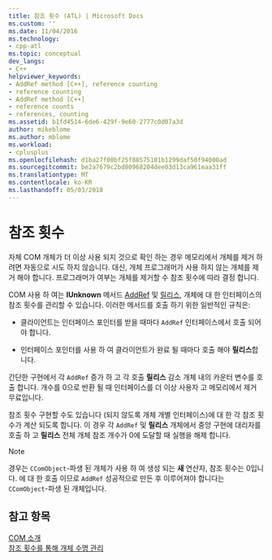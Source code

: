 ```yaml
---
title: 참조 횟수 (ATL) | Microsoft Docs
ms.custom: ''
ms.date: 11/04/2016
ms.technology:
- cpp-atl
ms.topic: conceptual
dev_langs:
- C++
helpviewer_keywords:
- AddRef method [C++], reference counting
- reference counting
- AddRef method [C++]
- reference counts
- references, counting
ms.assetid: b1fd4514-6de6-429f-9e60-2777c0d07a3d
author: mikeblome
ms.author: mblome
ms.workload:
- cplusplus
ms.openlocfilehash: d1ba27f00bf25f88575101b1299daf50f94000ad
ms.sourcegitcommit: be2a7679c2bd80968204dee03d13ca961eaa31ff
ms.translationtype: MT
ms.contentlocale: ko-KR
ms.lasthandoff: 05/03/2018
---
```

# <a name="reference-counting"></a>참조 횟수
자체 COM 개체가 더 이상 사용 되지 것으로 확인 하는 경우 메모리에서 개체를 제거 하려면 자동으로 시도 하지 않습니다. 대신, 개체 프로그래머가 사용 하지 않는 개체를 제거 해야 합니다. 프로그래머가 여부는 개체를 제거할 수 참조 횟수에 따라 결정 합니다.  
  
 COM 사용 하 여는 **IUnknown** 메서드 [AddRef](http://msdn.microsoft.com/library/windows/desktop/ms691379) 및 [릴리스](http://msdn.microsoft.com/library/windows/desktop/ms682317), 개체에 대 한 인터페이스의 참조 횟수를 관리할 수 있습니다. 이러한 메서드를 호출 하기 위한 일반적인 규칙은:  
  
-   클라이언트는 인터페이스 포인터를 받을 때마다 `AddRef` 인터페이스에서 호출 되어야 합니다.  
  
-   인터페이스 포인터를 사용 하 여 클라이언트가 완료 될 때마다 호출 해야 **릴리스**합니다.  
  
 간단한 구현에서 각 `AddRef` 증가 하 고 각 호출 **릴리스** 감소 개체 내의 카운터 변수를 호출 합니다. 개수를 0으로 반환 될 때 인터페이스를 더 이상 사용자 고 메모리에서 제거 무료입니다.  
  
 참조 횟수 구현할 수도 있습니다 (되지 않도록 개체 개별 인터페이스)에 대 한 각 참조 횟수가 계산 되도록 합니다. 이 경우 각 `AddRef` 및 **릴리스** 개체에서 중앙 구현에 대리자를 호출 하 고 **릴리스** 전체 개체 참조 개수가 0에 도달할 때 실행을 해제 합니다.  
  
> [!NOTE]
>  경우는 `CComObject`-파생 된 개체가 사용 하 여 생성 되는 **새** 연산자, 참조 횟수는 0입니다. 에 대 한 호출 이므로 `AddRef` 성공적으로 만든 후 이루어져야 합니다는 `CComObject`-파생 된 개체입니다.  
  
## <a name="see-also"></a>참고 항목  
 [COM 소개](../atl/introduction-to-com.md)   
 [참조 횟수를 통해 개체 수명 관리](http://msdn.microsoft.com/library/windows/desktop/ms687260)

